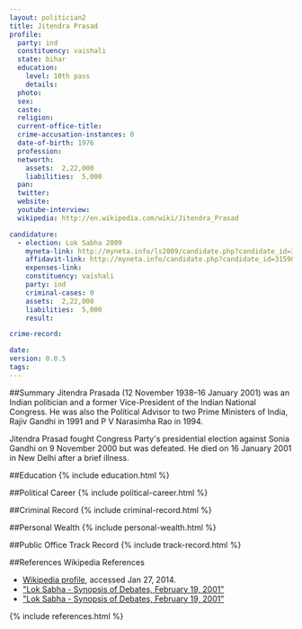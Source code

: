 ```yaml
---
layout: politician2
title: Jitendra Prasad
profile: 
  party: ind
  constituency: vaishali
  state: bihar
  education: 
    level: 10th pass
    details: 
  photo: 
  sex: 
  caste: 
  religion: 
  current-office-title: 
  crime-accusation-instances: 0
  date-of-birth: 1976
  profession: 
  networth: 
    assets:  2,22,000
    liabilities:  5,000
  pan: 
  twitter: 
  website: 
  youtube-interview: 
  wikipedia: http://en.wikipedia.com/wiki/Jitendra_Prasad

candidature: 
  - election: Lok Sabha 2009
    myneta-link: http://myneta.info/ls2009/candidate.php?candidate_id=3159
    affidavit-link: http://myneta.info/candidate.php?candidate_id=3159&scan=original
    expenses-link: 
    constituency: vaishali 
    party: ind
    criminal-cases: 0
    assets:  2,22,000
    liabilities:  5,000
    result:  

crime-record: 

date: 
version: 0.0.5
tags: 
---
```

##Summary
Jitendra Prasada (12 November 1938–16 January 2001) was an Indian politician and a former Vice-President of the Indian National Congress. He was also the Political Advisor to two Prime Ministers of India, Rajiv Gandhi in 1991 and P V Narasimha Rao in 1994.

Jitendra Prasad fought Congress Party's presidential election against Sonia Gandhi on 9 November 2000 but was defeated. He died on 16 January 2001 in New Delhi after a brief illness.


##Education
{% include education.html %}


##Political Career
{% include political-career.html %}


##Criminal Record
{% include criminal-record.html %}


##Personal Wealth
{% include personal-wealth.html %}


##Public Office Track Record
{% include track-record.html %}


##References
Wikipedia References
- [Wikipedia profile]({{page.profile.wikipedia}}), accessed Jan 27, 2014.
- ["Lok Sabha - Synopsis of Debates, February 19, 2001"][wiki1]
- ["Lok Sabha - Synopsis of Debates, February 19, 2001"][wiki2]

[wiki1]: http://parliamentofindia.nic.in/lsdeb/ls13/ses6/190201.htm
[wiki2]: http://teleradproviders.com/nbn/story.php?id=NjcwNw==


{% include references.html %}